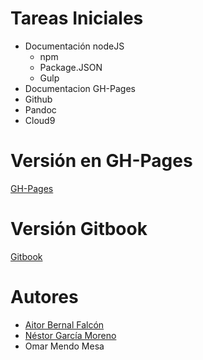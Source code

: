 # Tareas Iniciales
* Documentación nodeJS
  * npm
  * Package.JSON
  * Gulp
* Documentacion GH-Pages
* Github
* Pandoc
* Cloud9

# Versión en GH-Pages

[GH-Pages](https://chinegua.github.io/tareas-iniciales-aitor-nestor-omar/)


# Versión Gitbook

[Gitbook](https://chinegua.gitbooks.io/tareas-iniciales-aitornestoromar/content/)

# Autores
* [Aitor Bernal Falcón](https://chinegua.github.io/)
* [Néstor García Moreno](https://nestor-gm.github.io/)
* Omar Mendo Mesa
